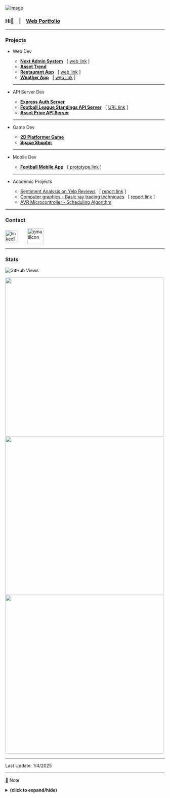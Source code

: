 [![image](https://github.com/yunji0387/yunji0387/assets/59977078/6e86e70c-dc37-4a76-87fc-bc29b8c1fd53)][1]

### Hi👋 &ensp; | &ensp; [Web Portfolio](https://next-portfolio-zeta-hazel.vercel.app/)

---

### Projects

- Web Dev
  - [**Next Admin System**](https://github.com/yunji0387/next-form-app) &nbsp; [ [web link](https://next-form-app-pi.vercel.app/) ]
  - [**Asset Trend**](https://github.com/yunji0387/goldtrend-app)
  - [**Restaurant App**](https://github.com/yunji0387/meta-fe-capstone) &nbsp; [ [web link](https://meta-fe-capstone.vercel.app/) ]
  - [**Weather App**](https://github.com/yunji0387/weather-app) &nbsp; [ [web link](https://sky-cast-854836ef4892.herokuapp.com/) ]

  ---

- API Server Dev
  - [**Express Auth Server**](https://github.com/yunji0387/next-form-app-auth-backend)
  - [**Football League Standings API Server**](https://github.com/yunji0387/football-standings-backend) &nbsp; [ [URL link](https://football-standings-backend-9c023af5d229.herokuapp.com/) ]
  - [**Asset Price API Server**](https://github.com/yunji0387/goldtrend)

  ---

- Game Dev
  - [**2D Platformer Game**](https://github.com/yunji0387/my-first-godot-game)
  - [**Space Shooter**](https://github.com/yunji0387/space-shooter)
 
  ---

- Mobile Dev
  - [**Football Mobile App**](https://github.com/yunji0387/football-app) &nbsp; [ [prototype link](https://www.figma.com/proto/DQjKrrghk5lFthOAxRRKjQ/football-app?node-id=1-2&starting-point-node-id=1%3A2&mode=design&t=wwDYsnl1DdWEedYQ-1) ]

  ---

- Academic Projects
  - [Sentiment Analysis on Yelp Reviews](https://github.com/Makiato1999/COMP4710_Yelp) &nbsp; [ [report link](https://github.com/Makiato1999/COMP4710_Yelp/blob/main/ProjectReport.pdf) ]
  - [Computer graphics - Basic ray tracing techniques](https://github.com/yunji0387/Ray_Tracing_Project) &nbsp; [ [report link](https://github.com/yunji0387/Ray_Tracing_Project/blob/main/COMP4490_Project_Report.pdf) ]
  - [AVR Microcontroller - Scheduling Algorithm](https://github.com/yunji0387/AVR-Microcontroller-commands)

---

### Contact
<a href="https://www.linkedin.com/in/yun-ji-how-64025220a/" target="blank"><img align="center" src="https://raw.githubusercontent.com/rahuldkjain/github-profile-readme-generator/master/src/images/icons/Social/linked-in-alt.svg" alt="linkedIn" height="38" width="38" /></a>
&nbsp;&nbsp;&nbsp;&nbsp;&nbsp;&nbsp;
<a href="mailto:yunji0387@gmail.com" target="blank"><img align="center" src="https://upload.wikimedia.org/wikipedia/commons/4/4e/Gmail_Icon.png" alt="gmailIcon" height="50" width="50" /></a>

---

### Stats 
![GitHub Views](https://komarev.com/ghpvc/?username=yunji0387&color=1AB385)

<img width=500 src='https://github-readme-stats.vercel.app/api?username=yunji0387&theme=vue-dark&show_icons=true&hide_border=true&count_private=true' />
<img width=500 src='https://github-readme-streak-stats.herokuapp.com?user=yunji0387&theme=vue-dark&hide_border=true' />
<img width=500 src='https://github-readme-stats.vercel.app/api/top-langs/?username=yunji0387&theme=vue-dark&show_icons=true&hide_border=true&layout=compact' />

---

Last Update: 1/4/2025

---

📄 Note
<details close>
<summary><b>(click to expand/hide)</b></summary>
<!-- MarkdownTOC -->

- [DevOps notes](https://github.com/yunji0387/devops-note)
- [Computer Science notes](https://github.com/yunji0387/cs-note)
- [Microsoft Azure notes](https://github.com/yunji0387/microsoft-azure-notes)
- [UX/UI Design Principles](https://github.com/yunji0387/ux-ui-note)
- [.NET commands](https://github.com/yunji0387/dotnet_commands)
- [Git commands](https://github.com/yunji0387/GitCommands)
- [React commands](https://github.com/yunji0387/react-commands)
- [JavaScript commands](https://github.com/yunji0387/JS-Template) (Node.js, jQuery included)
- [HTML metadata commands](https://github.com/yunji0387/html_notes)
- [Mongo/Mongoose commands](https://github.com/yunji0387/Mongo-Mongoose-Commands)
- [Django commands](https://github.com/yunji0387/django-commands)
- [C# commands](https://github.com/yunji0387/CSharp_commands)
- [AVR Microcontroller commands](https://github.com/yunji0387/AVR-Microcontroller-commands/tree/main)

<!-- /MarkdownTOC -->
</details>

[1]: https://next-portfolio-zeta-hazel.vercel.app/
